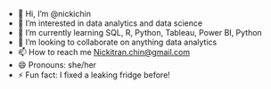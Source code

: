 - 👋 Hi, I’m @nickichin
- 👀 I’m interested in data analytics and data science
- 🌱 I’m currently learning SQL, R, Python, Tableau, Power BI, Python
- 💞️ I’m looking to collaborate on anything data analytics
- 📫 How to reach me Nickitran.chin@gmail.com
- 😄 Pronouns: she/her
- ⚡ Fun fact: I fixed a leaking fridge before!

<!---
nickichin/nickichin is a ✨ special ✨ repository because its `README.md` (this file) appears on your GitHub profile.
You can click the Preview link to take a look at your changes.
--->
